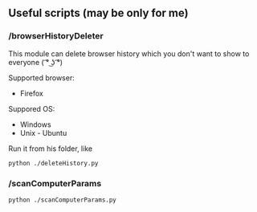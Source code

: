 
## Useful scripts (may be only for me)

### /browserHistoryDeleter

This module can delete browser history which you don't want to show to everyone  ( ͡° ͜ʖ ͡°)

Supported browser:
* Firefox

Suppored OS:
* Windows
* Unix - Ubuntu

Run it from his folder, like

    python ./deleteHistory.py


### /scanComputerParams

    python ./scanComputerParams.py
